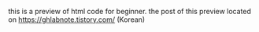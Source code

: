 this is a preview of html code for beginner.
the post of this preview located on https://ghlabnote.tistory.com/
(Korean)
